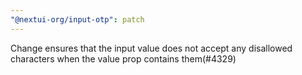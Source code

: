 ```yaml
---
"@nextui-org/input-otp": patch
---
```


Change ensures that the input value does not accept any disallowed characters when the value prop contains them(#4329)
